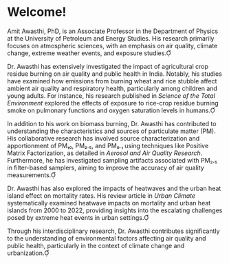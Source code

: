 # Welcome!

Amit Awasthi, PhD, is an Associate Professor in the Department of Physics at the University of Petroleum and Energy Studies. His research primarily focuses on atmospheric sciences, with an emphasis on air quality, climate change, extreme weather events, and exposure studies.

Dr. Awasthi has extensively investigated the impact of agricultural crop residue burning on air quality and public health in India. Notably, his studies have examined how emissions from burning wheat and rice stubble affect ambient air quality and respiratory health, particularly among children and young adults. For instance, his research published in *Science of the Total Environment* explored the effects of exposure to rice-crop residue burning smoke on pulmonary functions and oxygen saturation levels in humans.

In addition to his work on biomass burning, Dr. Awasthi has contributed to understanding the characteristics and sources of particulate matter (PM). His collaborative research has involved source characterization and apportionment of PM₁₀, PM₂.₅, and PM₀.₁ using techniques like Positive Matrix Factorization, as detailed in *Aerosol and Air Quality Research*. Furthermore, he has investigated sampling artifacts associated with PM₂.₅ in filter-based samplers, aiming to improve the accuracy of air quality measurements.

Dr. Awasthi has also explored the impacts of heatwaves and the urban heat island effect on mortality rates. His review article in *Urban Climate* systematically examined heatwave impacts on mortality and urban heat islands from 2000 to 2022, providing insights into the escalating challenges posed by extreme heat events in urban settings.

Through his interdisciplinary research, Dr. Awasthi contributes significantly to the understanding of environmental factors affecting air quality and public health, particularly in the context of climate change and urbanization. 
